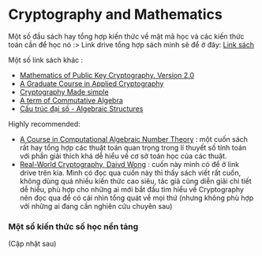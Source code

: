 # Cryptography and Mathematics
Một số đầu sách hay tổng hợp kiến thức về mật mã học và các kiến thức toán cần để học nó :>
Link drive tổng hợp sách mình sẽ để ở đây: [Link sách](https://drive.google.com/drive/folders/1mao5fHDoW-u82mo-4-lQnS2LUwmDhrcj?usp=sharing)

Một số link sách khác : 
- [Mathematics of Public Key Cryptography. Version 2.0](https://www.math.auckland.ac.nz/~sgal018/crypto-book/main.pdf)
- [A Graduate Course in Applied Cryptography](https://toc.cryptobook.us/book.pdf)
- [Cryptography Made simple](https://mog.dog/files/SP2019/Cryptography%20Made%20Simple.pdf)
- [A term of Commutative Algebra](https://www.mi.fu-berlin.de/en/math/groups/arithmetic_geometry/teaching/exercises/Altman_-Kleiman---A-term-of-commutative-algebra-_2017_.pdf)
- [Cấu trúc đại số - Algebraic Structures](https://www.rug.nl/staff/steffen.muller/lecture_notes_algebraic_structures.pdf)

Highly recommended:
- [A Course in Computational Algebraic Number Theory](https://drive.google.com/file/d/1qdhqxCCOUhRpc2PWKOAA4t4LGL0HtTQD/view) : một cuốn sách rất hay tổng hợp các thuật toán quan trọng trong lí thuyết số tính toán với phần giải thích khá dễ hiểu về cơ sở toán học của các thuật.
- [Real-World Cryptography, Daivd Wong](https://drive.google.com/drive/u/3/folders/1mao5fHDoW-u82mo-4-lQnS2LUwmDhrcj) : cuốn này mình có để ở link drive trên kia. Mình có đọc qua cuốn này thì thấy sách viết rất cuốn, không dùng quá nhiều kiến thức cao siêu, tác giả cũng diễn giải chi tiết dễ hiểu, phù hợp cho những ai mới bắt đầu tìm hiểu về Cryptography nên đọc qua để có cái nhìn tổng quát về mọi thứ (nhưng không phù hợp với những ai đang cần nghiên cứu chuyên sau)



### Một số kiến thức số học nền tảng

(Cập nhật sau)
